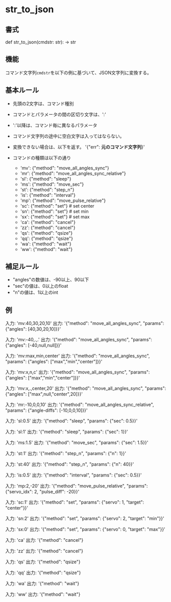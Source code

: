 # str_to_json

## 書式

def str_to_json(cmdstr: str): -> str

## 機能

コマンド文字列`cmdstr`を以下の例に基づいて、JSON文字列に変換する。

## 基本ルール

- 先頭の2文字は、コマンド種別

- コマンドとパラメータの間の区切り文字は、':'

- ':'以降は、コマンド毎に異なるパラメータ

- コマンド文字列の途中に空白文字は入ってはならない。

- 変換できない場合は、以下を返す。
  '{"err": **元のコマンド文字列**}'

- コマンドの種類は以下の通り
  - 'mv': {"method": "move_all_angles_sync"}
  - 'mr': {"method": "move_all_angles_sync_relative"}
  - 'sl': {"method": "sleep"}
  - 'ms': {"method": "move_sec"}
  - 'st': {"method": "step_n"}
  - 'is': {"method": "interval"}
  - 'mp': {"method": "move_pulse_relative"}
  - 'sc': {"method": "set"}  # set center
  - 'sn': {"method": "set"}  # set min
  - 'sx': {"method": "set"}  # set max
  - 'ca': {"method": "cancel"}
  - 'zz': {"method": "cancel"}
  - 'qs': {"method": "qsize"}
  - 'qq': {"method": "qsize"}
  - 'wa': {"method": "wait"}
  - 'ww': {"method": "wait"}

## 補足ルール

- "angles"の数値は、-90以上、90以下
- "sec"の値は、0以上のfloat
- "n"の値は、1以上のint

## 例

入力: 'mv:40,30,20,10'
出力: '{"method": "move_all_angles_sync", "params": {"angles": [40,30,20,10]}}'

入力: 'mv:-40,.,.'
出力: '{"method": "move_all_angles_sync", "params": {"angles": [-40,null,null]}}'

入力: 'mv:max,min,center'
出力: '{"method": "move_all_angles_sync", "params": {"angles": ["max","min","center"]}}'

入力: 'mv:x,n,c'
出力: '{"method": "move_all_angles_sync", "params": {"angles": ["max","min","center"]}}'

入力: 'mv:x,.,center,20'
出力: '{"method": "move_all_angles_sync", "params": {"angles": ["max",null,"center",20]}}'

入力: 'mr:-10,0,0,10'
出力: '{"method": "move_all_angles_sync_relative", "params": {"angle-diffs": [-10,0,0,10]}}'

入力: 'sl:0.5'
出力: '{"method": "sleep", "params": {"sec": 0.5}}'

入力: 'sl:1'
出力: '{"method": "sleep", "params": {"sec": 1}}'

入力: 'ms:1.5'
出力: '{"method": "move_sec", "params": {"sec": 1.5}}'

入力: 'st:1'
出力: '{"method": "step_n", "params": {"n": 1}}'

入力: 'st:40'
出力: '{"method": "step_n", "params": {"n": 40}}'

入力: 'is:0.5'
出力: '{"method": "interval", "params": {"sec": 0.5}}'

入力: 'mp:2,-20'
出力: '{"method": "move_pulse_relative", "params": {"servo_idx": 2, "pulse_diff": -20}}'

入力: 'sc:1'
出力: '{"method": "set", "params": {"servo": 1, "target": "center"}}'

入力: 'sn:2'
出力: '{"method": "set", "params": {"servo": 2, "target": "min"}}'

入力: 'sx:0'
出力: '{"method": "set", "params": {"servo": 0, "target": "max"}}'

入力: 'ca'
出力: '{"method": "cancel"}

入力: 'zz'
出力: '{"method": "cancel"}

入力: 'qs'
出力: '{"method": "qsize"}

入力: 'qq'
出力: '{"method": "qsize"}

入力: 'wa'
出力: '{"method": "wait"}

入力: 'ww'
出力: '{"method": "wait"}
